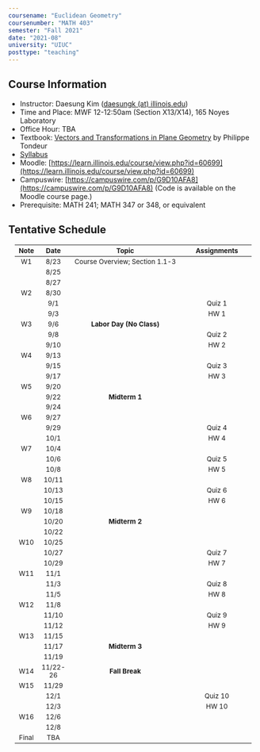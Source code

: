 ```yaml
---
coursename: "Euclidean Geometry"
coursenumber: "MATH 403"
semester: "Fall 2021"
date: "2021-08"
university: "UIUC"
posttype: "teaching"
---
```

## Course Information

- Instructor: Daesung Kim ([daesungk (at) illinois.edu](mailto:daesungk@illinois.edu))
- Time and Place: MWF 12-12:50am (Section X13/X14), 165 Noyes Laboratory
- Office Hour: TBA
- Textbook: [Vectors and Transformations in Plane Geometry](https://www.amazon.com/Vectors-Transformations-Geometry-Philippe-Tondeur/dp/0914098284) by Philippe Tondeur 
- [Syllabus](math403-f21-syllabus.pdf)
- Moodle: [https://learn.illinois.edu/course/view.php?id=60699](https://learn.illinois.edu/course/view.php?id=60699) 
- Campuswire: [https://campuswire.com/p/G9D10AFA8](https://campuswire.com/p/G9D10AFA8) (Code is available on the Moodle course page.)
- Prerequisite: MATH 241; MATH 347 or 348, or equivalent

## Tentative Schedule 
| Note  | Date     | Topic                                               | Assignments |
| ---   | ---      | ---                                                 | ---         |
| W1    | 8/23     | Course Overview; Section 1.1-3                      |             |
|       | 8/25     |                                                     |             |
|       | 8/27     |                                                     |             |
| W2    | 8/30     |                                                     |             |
|       | 9/1      |                                                     | Quiz 1      |
|       | 9/3      |                                                     | HW 1        |
| W3    | 9/6      | **Labor Day (No Class)**                            |             |
|       | 9/8      |                                                     | Quiz 2      |
|       | 9/10     |                                                     | HW 2        |
| W4    | 9/13     |                                                     |             |
|       | 9/15     |                                                     | Quiz 3      |
|       | 9/17     |                                                     | HW 3        |
| W5    | 9/20     |                                                     |             |
|       | 9/22     | **Midterm 1**                                       |             |
|       | 9/24     |                                                     |             |
| W6    | 9/27     |                                                     |             |
|       | 9/29     |                                                     | Quiz 4      |
|       | 10/1     |                                                     | HW 4        |
| W7    | 10/4     |                                                     |             |
|       | 10/6     |                                                     | Quiz 5      |
|       | 10/8     |                                                     | HW 5        |
| W8    | 10/11    |                                                     |             |
|       | 10/13    |                                                     | Quiz 6      |
|       | 10/15    |                                                     | HW 6        |
| W9    | 10/18    |                                                     |             |
|       | 10/20    | **Midterm 2**                                       |             |
|       | 10/22    |                                                     |             |
| W10   | 10/25    |                                                     |             |
|       | 10/27    |                                                     | Quiz 7      |
|       | 10/29    |                                                     | HW 7        |
| W11   | 11/1     |                                                     |             |
|       | 11/3     |                                                     | Quiz 8      |
|       | 11/5     |                                                     | HW 8        |
| W12   | 11/8     |                                                     |             |
|       | 11/10    |                                                     | Quiz 9      |
|       | 11/12    |                                                     | HW 9        |
| W13   | 11/15    |                                                     |             |
|       | 11/17    | **Midterm 3**                                       |             |
|       | 11/19    |                                                     |             |
| W14   | 11/22-26 | **Fall Break**                                      |             |
| W15   | 11/29    |                                                     |             |
|       | 12/1     |                                                     | Quiz 10     |
|       | 12/3     |                                                     | HW 10       |
| W16   | 12/6     |                                                     |             |
|       | 12/8     |                                                     |             |
| Final | TBA      |                                                     |             |

<style>
table {
    width: 95%;
    margin: 0px auto;
    font-size: 95%;
    text-align: center;
}
table td:first-of-type {
    text-align: center;
}
table td:nth-of-type(2) {
    text-align: center;
}
table td:nth-of-type(4) {
    text-align: center;
}
table th:first-of-type {
    width: 10%;
    text-align: center;
}
table th:nth-of-type(2) {
    width: 10%;
    text-align: center;
}
table th:nth-of-type(3) {
    width: 50%;
    text-align: center;
}
table th:nth-of-type(4) {
    width: 30%;
    text-align: center;
}
</style>
